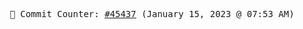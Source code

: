 <p align="center">
    <samp>
        📮 Commit Counter: <a href="https://github.com/Javascript-void0/Javascript-void0/commits/main">#45437</a> (January 15, 2023 @ 07:53 AM)
    </samp>
</p>